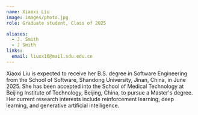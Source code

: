 ```yaml
---
name: Xiaoxi Liu
image: images/photo.jpg
role: Graduate student, Class of 2025

aliases:
  - J. Smith
  - J Smith
links:
  email: liuxx16@mail.sdu.edu.cn
---
```


Xiaoxi Liu is expected to receive her B.S. degree in Software Engineering from the School of Software, Shandong University, Jinan, China, in June 2025. She has been accepted into the School of Medical Technology at Beijing Institute of Technology, Beijing, China, to pursue a Master's degree. Her current research interests include reinforcement learning, deep learning, and generative artificial intelligence.
